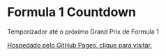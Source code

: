 # Formula 1 Countdown

Temporizador até o próximo Grand Prix de Formula 1

[Hospedado pelo GitHub Pages, clique para visitar.](https://marcoborgess.github.io/Formula1/)
